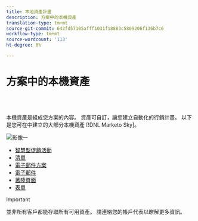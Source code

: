 ```yaml
---
title: 本地資產計畫
description: 方案中的本機資產
translation-type: tm+mt
source-git-commit: 642fd57105afff1031f18883c5809206f136b7c6
workflow-type: tm+mt
source-wordcount: '113'
ht-degree: 0%

---
```



# 方案中的本機資產

<br> 

本機資產是組成您方案的內容。 資產可自訂，讓您建立自動化的行銷計畫。 以下是您可在中建立的大部分本機資產 [!DNL Marketo Sky]。

![影像一](/help/sky/assets/programs/local-assets-in-a-program/local-assets-in-a-program-1.jpg)

* [智慧型促銷活動](https://docs.marketo.com/display/MER/Smart+Campaigns)
* [清單](https://docs.marketo.com/display/DOCS/Understanding+Static+Lists)
* [電子郵件方案](https://docs.marketo.com/display/DOCS/Email+Programs)
* [電子郵件](https://docs.marketo.com/display/DOCS/Create+an+Email+for+an+Email+Program)
* [著陸頁面](https://docs.marketo.com/display/DOCS/Landing+Pages)
* [表單](https://docs.marketo.com/display/DOCS/Forms)

>[!IMPORTANT]
>
>並非所有客戶都能存取所有可用資產。 請連絡您的帳戶代表以瞭解更多資訊。
